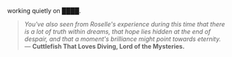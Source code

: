 working quietly on ████.


<!--QUOTE_START-->
> *You've also seen from Roselle's experience during this time that there is a lot of truth within dreams, that hope lies hidden at the end of despair, and that a moment's brilliance might point towards eternity.*
> — **Cuttlefish That Loves Diving, Lord of the Mysteries.**
<!--QUOTE_END-->
<!-- last updated: 2025-10-12T08:14:05.845913+00:00 -->

